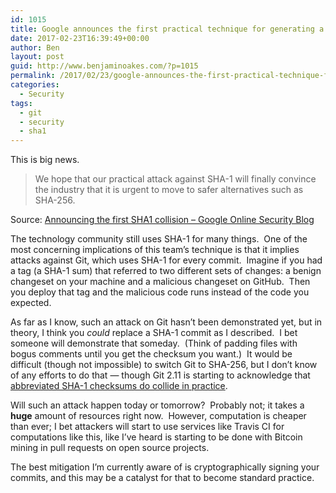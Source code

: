 ```yaml
---
id: 1015
title: Google announces the first practical technique for generating a SHA-1 collision
date: 2017-02-23T16:39:49+00:00
author: Ben
layout: post
guid: http://www.benjaminoakes.com/?p=1015
permalink: /2017/02/23/google-announces-the-first-practical-technique-for-generating-a-sha-1-collision/
categories:
  - Security
tags:
  - git
  - security
  - sha1
---
```

This is big news.

> We hope that our practical attack against SHA-1 will finally convince the industry that it is urgent to move to safer alternatives such as SHA-256.

Source: [Announcing the first SHA1 collision &#8211; Google Online Security Blog](https://security.googleblog.com/2017/02/announcing-first-sha1-collision.html)

The technology community still uses SHA-1 for many things.  One of the most concerning implications of this team&#8217;s technique is that it implies attacks against Git, which uses SHA-1 for every commit.  Imagine if you had a tag (a SHA-1 sum) that referred to two different sets of changes: a benign changeset on your machine and a malicious changeset on GitHub.  Then you deploy that tag and the malicious code runs instead of the code you expected.

As far as I know, such an attack on Git hasn&#8217;t been demonstrated yet, but in theory, I think you _could_ replace a SHA-1 commit as I described.  I bet someone will demonstrate that someday.  (Think of padding files with bogus comments until you get the checksum you want.)  It would be difficult (though not impossible) to switch Git to SHA-256, but I don&#8217;t know of any efforts to do that &#8212; though Git 2.11 is starting to acknowledge that [abbreviated SHA-1 checksums do collide in practice](https://github.com/blog/2288-git-2-11-has-been-released).

Will such an attack happen today or tomorrow?  Probably not; it takes a **huge** amount of resources right now.  However, computation is cheaper than ever; I bet attackers will start to use services like Travis CI for computations like this, like I&#8217;ve heard is starting to be done with Bitcoin mining in pull requests on open source projects.

The best mitigation I&#8217;m currently aware of is cryptographically signing your commits, and this may be a catalyst for that to become standard practice.